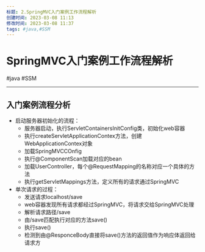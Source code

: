 ```yaml
---
标题: 2.SpringMVC入门案例工作流程解析
创建时间: 2023-03-08 11:13
修改时间: 2023-03-08 11:37
tags: #java,#SSM
---
```


# SpringMVC入门案例工作流程解析
#java #SSM 

---
## 入门案例流程分析
- 启动服务器初始化的流程：
	- 服务器启动，执行ServletContainersInitConfig类，初始化web容器
	- 执行createServletApplicationContex方法，创建WebApplicationContex对象
	- 加载SpringMVCCOnfig
	- 执行@ComponentScan加载对应的bean
	- 加载UserController，每个@RequestMapping的名称对应一个具体的方法
	- 执行getServletMappings方法，定义所有的请求通过SpringMVC
- 单次请求的过程：
	- 发送请求localhost/save
	- web容器发现所有请求都经过SpringMVC，将请求交给SpringMVC处理
	- 解析请求路径/save
	- 由/save匹配执行对应的方法save()
	- 执行save()
	- 检测到由@ResponceBody直接将save()方法的返回值作为响应体返回给请求方